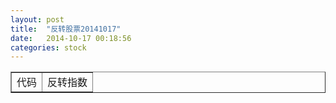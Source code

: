 ```yaml
---
layout: post
title:  "反转股票20141017"
date:   2014-10-17 00:18:56
categories: stock
---
```

<table border="1">
 <tr>
 <td>代码</td>
 <td>反转指数</td>
</tr>
</table>
